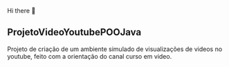 Hi there 👋

## ProjetoVideoYoutubePOOJava
Projeto de criação de um ambiente simulado de visualizações de videos no youtube, feito com a orientação do canal curso em video.
